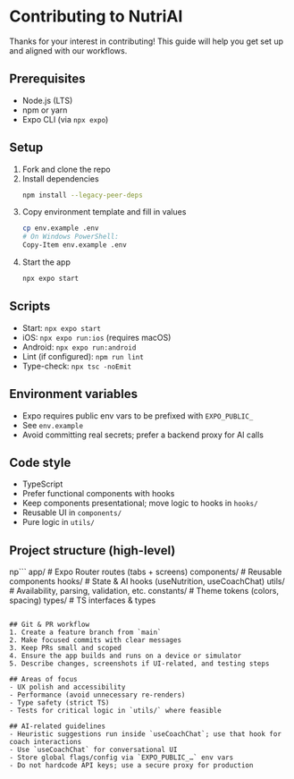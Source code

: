 # Contributing to NutriAI

Thanks for your interest in contributing! This guide will help you get set up and aligned with our workflows.

## Prerequisites
- Node.js (LTS)
- npm or yarn
- Expo CLI (via `npx expo`)

## Setup
1. Fork and clone the repo
2. Install dependencies
   ```sh
   npm install --legacy-peer-deps
   ```
3. Copy environment template and fill in values
   ```sh
   cp env.example .env
   # On Windows PowerShell:
   Copy-Item env.example .env
   ```
4. Start the app
   ```sh
   npx expo start
   ```

## Scripts
- Start: `npx expo start`
- iOS: `npx expo run:ios` (requires macOS)
- Android: `npx expo run:android`
- Lint (if configured): `npm run lint`
- Type-check: `npx tsc -noEmit`

## Environment variables
- Expo requires public env vars to be prefixed with `EXPO_PUBLIC_`
- See `env.example`
- Avoid committing real secrets; prefer a backend proxy for AI calls

## Code style
- TypeScript
- Prefer functional components with hooks
- Keep components presentational; move logic to hooks in `hooks/`
- Reusable UI in `components/`
- Pure logic in `utils/`

## Project structure (high-level)
np```
app/              # Expo Router routes (tabs + screens)
components/       # Reusable components
hooks/            # State & AI hooks (useNutrition, useCoachChat)
utils/            # Availability, parsing, validation, etc.
constants/        # Theme tokens (colors, spacing)
types/            # TS interfaces & types
```

## Git & PR workflow
1. Create a feature branch from `main`
2. Make focused commits with clear messages
3. Keep PRs small and scoped
4. Ensure the app builds and runs on a device or simulator
5. Describe changes, screenshots if UI-related, and testing steps

## Areas of focus
- UX polish and accessibility
- Performance (avoid unnecessary re-renders)
- Type safety (strict TS)
- Tests for critical logic in `utils/` where feasible

## AI-related guidelines
- Heuristic suggestions run inside `useCoachChat`; use that hook for coach interactions
- Use `useCoachChat` for conversational UI
- Store global flags/config via `EXPO_PUBLIC_…` env vars
- Do not hardcode API keys; use a secure proxy for production
